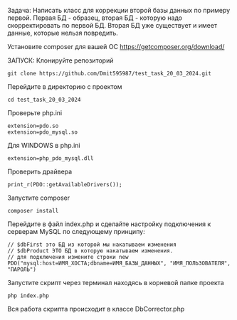 Задача: Написать класс для коррекции второй бaзы данных по примеру первой. Первая БД - образец, вторая БД - которую надо скорректировать по первой БД.  Вторая БД уже существует и имеет данные, которые нельзя повредить. 

Установите composer для вашей ОС https://getcomposer.org/download/

ЗАПУСК:
Клонируйте репозиторий 
```
git clone https://github.com/Dmit595987/test_task_20_03_2024.git
```
Перейдите в директорию с проектом
```
cd test_task_20_03_2024
```

Проверьте php.ini
```
extension=pdo.so
extension=pdo_mysql.so
```

Для WINDOWS в php.ini
```
extension=php_pdo_mysql.dll
```
Проверить драйвера
```
print_r(PDO::getAvailableDrivers());
```

Запустите composer 
```
composer install
```

Перейдите в файл index.php и сделайте настройку подключения к серверам MySQL по следующему принципу:
```
// $dbFirst это БД из которой мы накатываем изменения
// $dbProduct ЭТО БД в которую накатываем изменения.
// для подключения измените строки new PDO("mysql:host=ИМЯ_ХОСТА;dbname=ИМЯ_БАЗЫ_ДАННЫХ", "ИМЯ_ПОЛЬЗОВАТЕЛЯ", "ПАРОЛЬ")
```

Запустите скрипт через терминал находясь в корневой папке проекта
```
php index.php
```

Вся работа скрипта происходит в классе DbCorrector.php

